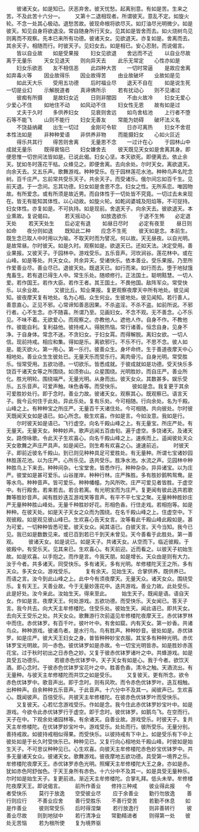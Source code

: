 <!-- { "loadSidebar": true } -->
　　彼诸天女。如是知已。厌恶弃舍。彼天忧愁。起离别意。有如是苦。生来之苦。不及此苦十六分一。
　　又第十二退相现者。所谓彼天。意乱不定。如旋火轮。不念一处其心极动。退愁苦故。彼现命根将欲尽灭。如灯油尽光明微少。如是彼天。知见自身将欲退没。常自随身所行天女。见其如是皆舍而去。如火烧树鸟见则离而不观察。先本已来所有功德。彼诸天女。见欲退天。亦复如是。舍离而去。其余天子。相随而行。时彼天子。见妇女去。如是相已。安心忍耐。而说偈言。
　　皆以自业故　　如是受果报
　　妇女见欲退　　舍远而不近
　　以自业尽故　　离于无量乐
　　天女见退天　　则向异天去
　　此乐无常定　　心性亦如是
　　妇女乐欲恶　　友不相信恶
　　此四种大苦　　一切时常逼
　　是故应舍离　　如弃毒火等
　　因业故得乐　　因业故得苦
　　由业故破坏　　业故如是见
　　如此天大乐　　受用五功德
　　后时福业尽　　退天不自在
　　如是说生死　　一切是业幻
　　示解脱道者　　真谛佛所示
　　若有扰动心　　则不见诸过
　　彼痴有所摄　　是故妇女近
　　日则非闇因　　不由火故冷
　　妇女无爱心　　少爱心不住
　　如地住不动　　如风动不住
　　妇女性无恩　　故有如是过
　　丈夫于久时　　多供养妇女
　　见衰则舍远　　如鸟舍枯池
　　上行者不堕　　石等不能飞
　　山则不能行　　妇女无善友
　　常能为妨碍　　破坏法义名
　　不饶益纳藏　　出生一切过
　　金刚可令软　　日亦可离热
　　妇女不舍诳　　本性法如是
　　非种种爱语　　非供养非物
　　而能摄妇女　　心如火叵近
　　得乐共其行　　得苦则舍离
　　无量恩不念　　一过计在心
　　于园林山中　　成就无量乐
　　既得衰恼已　　妇女嫌舍去
　　彼天既见天女如是舍离其身。即便思惟一切世间法皆如是。已说此偈。妇女心坚。本天欲死。即便离去。依止余天。犹如冬时莲花干枯。众蜂见之。即便舍离。去向余处。尔时天女。离欲退天。向余天去。又五乐声。歌舞游戏。种种受乐。在于园林莲花水池。种种鸟声名陀念树。百千庄严。忘前常共受乐天子。共余天子。而受诸乐。俄尔间忘如百千生。见前天退。于一念间。忘其功德。妇女如是舍恩不念。妇女之性。无所系恋。唯因物故。有所爱念。或有所须是故近男。而自体性于一切处皆不究竟。一切过去未来现在。皆无有能知其体性。以心动故。如旋火轮。如乾闼婆城及阳焰等。不可捉持。妇女体性。亦复如是。不可执持。如是现前。舍退天子。向余天去。彼欲退天。本业熏故。复说偈曰。
　　若天摇动心　　如放逸欲乐
　　于退不生怖　　必定退天处
　　若天天处生　　后必定有退
　　如昼日尽时　　必定有夜至
　　昼日则如命　　夜分则如退
　　既知此二种　　应念不生死
　　彼天如是念。本前生。既生念已取人中时用以为喻。不取天时而为譬况。何以故。天无昼夜。以自光明。是故常昼。尔时彼天。如是久时。观察如是。欲退天已。还如天法。决定受用。善业果报。又彼天子。于园林中。游戏受乐。五乐音声。河坎涧谷。莲花林中。或在山峰。如是等处。共天女众。共余异天。受诸快乐。依本善业。受乐果报。乃至所作爱善业尽。善业尽已。退彼天处。既退天已。如行而来。如行而去。堕于地狱饿鬼畜生。若有退已得生人中。常生乐处。随顺修行。正法国土。聪明黠慧。一切人爱。若作国王。若作大臣。若作王者。其王国土。不畏他国。敌阵军众。常受快乐。以余业故。
　　又彼比丘。知业果报。复更观察夜摩天中所有地处。彼见闻知。彼夜摩天复有地处。名为心相。众生何业。生彼地处。彼见闻知。若行善人。善意直心。正见不邪。心常谛知善恶因果。不杀盗淫。不杀不盗。如前所说。不邪行者。心不生念。亦不随喜。所谓乃至。见画妇女。不念不观。无不善念。心不乐见。不味不着。无欲爱心。而观察之。亦教他人。遮他人作。自身不作。不教他作。彼能自利。复利益他。彼持戒人。得脱热恼。常行诸善。恒念自身。见身不净。于自身体。常念不迷。不贪妇女。于妇女罥。而得解脱。离妇女欲。一切人信。现前持戒。相应和集。得如是乐。离欲邪行。不乐不行。不思不念。彼人如是。能灭欲火。第一用心。第一乐行。彼善众生。身坏命终。生于善道夜摩天中心相地处。善业众生生彼处已。无量天乐而受乐行。离肉骨污。自身光明。常受胜乐。恒常受用。五欲功德。一切欲乐。皆悉成就。于彼成就如是功德。受天快乐多饶百千诸天女等之所围绕。如须弥山。众星围绕。光明胜妙。而自庄严。善业所化。胜光明轮。围绕端严。无量光明。从身而出。彼天女众。其数甚多。娱乐受乐。五乐音声。可爱声触。味色香等。而受快乐。
　　彼如是念。我复更于其余可爱胜妙处行。即于念时。善业力故。彼诸天女。观察其心。既观察已。语言天子。我今云何住于此处。异此乐处。复有乐处。今可相随。行向余处。名为千殿。山峰之上。有种种宝之所庄严。无量百千天诸住处。今可相随。共向彼处。尔时彼天既闻天女如是语已。如心所念。极生欢喜。作如是言。今如汝意。我如是行。
　　尔时彼天如是语已。飞行虚空。向名千殿山峰之上。有无量宝。所庄严处。有无量天。无量天女。种种妙声。歌声远闻五百由旬。遍于虚空。多饶诸天。及诸天女。路傍咏歌。令此天子生欢喜心。向名千殿山峰之上。速疾而上。遥闻彼处天众天女歌舞之声庄严具声。如是闻已。则生希有欢喜之心。速速前近。
　　时彼天子。即前近彼名千殿山。到已则见种种具足可爱胜处。有无量种。所谓七宝诸妙园林胜莲花池。以为庄严。心所乐见。迭共受乐。胜净水池。水流之声。见园林中种种胜鸟上下来去。种种间杂。七宝堂舍。皆悉作行。种种杂杂。异异诸宝。以为庄严。彼堂如是甚可爱乐。山谷崖岸。种种行林。庄严殊胜。多有胜妙鹅鸭鸳鸯。是等水鸟。种种音声。皆可爱乐。种种幡幢。为风所吹。庄严可爱见者皆胜。于虚空中。有行殿舍。若来若去。若合若离。有光明宝而为庄严。复更闻有彼此迭共若歌舞等胜妙音声。闻有胜妙迭互游戏笑等音声。有平不平七宝之聚。无量种种胜妙庄严无量种种胜山峰处。无量千种胜妙好花。形相色香。行住走戏。若相抱等。如是种种。在彼天处。如是天子天女之众而为围绕。在名千殿山峰之上。住虚空中。下观彼殿。如是观见彼山峰已。生欢喜心告天女言。汝等看此千殿山峰此殿如是。甚为可爱。一切种种皆悉可爱。彼天女众。闻其语已。白彼天言。天今当知。我今已见。我已如是数数见来。或已百到若已千到天未曾见。天今善看于此胜处。第一善观。
　　彼诸天女。如是说已。如是天子。共诸天女。从空而下。临近彼殿。于彼殿中。有受乐天。见其来已。生欢喜心。有天前迎。近而看之。以彼天子初始生故。如是欢喜。以手抱之。而作是言。今我天朋。如是增长。天众由是则有大力。汝于今者。共多诸天。同受快乐。多有诸天。多有光明。牟修楼陀天王之所。多有天众。多天女众。游戏受乐。
　　复有余天。见始生天。合掌供养。既供养已。而语之言。汝今到此山峰之上。此中今有须夜摩天。无量天众。诸天女众。围绕受乐。复有天王。天善业故。今于无量妙莲花中。迭共游戏。善业力故。此处受乐。此是好处。汝今来此。汝始生天。得来至此。
　　始生天子。既闻是语。语自天女。作如是言。夜摩天王。何处游戏。五欲功德。而受快乐。天女闻已。答天子言。我今共去。向大天主牟修楼陀。住受乐处。彼始生天。闻此语已。即共天女。去向天王受乐之处。共天女众。歌舞游行次前遥见牟修楼陀夜摩天王。赤优钵罗林中而住。赤优钵罗。有百千叶。彼叶叶中。有舍如窟。内有天女。第一妙香。共诸鸟众。种种游戏。彼诸鸟者。是水行鸟。鸟有胜声。种种妙音。彼处如是。赤优钵罗。如是庄严。彼大天王妇女之身。普皆种种妙宝衣服。其宝多有种种光明。赤优钵罗宝光明故。同一赤色。彼优钵罗如是赤故。令一切宝光明皆赤。如是胜妙赤莲花宝。过于秋时初出之日赤色之妙。又复于彼赤优钵罗诸叶之中。共蜂游戏。如是具受五功德乐。
　　若彼赤色优钵罗中。天子天女有如是心。我于今者。欲饮天酒。即心念时。于彼赤色优钵罗宝花叶之中。胜善色香。清冷之触。天酒流出。有无量种。与彼天主牟修楼陀而共饮之如是受乐。
　　又复彼天。更有所念。欲令赤色优钵罗中。歌音声出。即于念时。则有风吹。而令赤色优钵罗叶。迭互相触。出种种声。自余种种五乐音声。于此音声。十六分中不及其一。闻彼声已。生欢喜心。既闻彼声。百倍受乐。共彼天主牟修楼陀。在彼赤色优钵罗叶而受快乐。
　　又复彼天。心若忆念游戏受乐。作如是念。我今住此赤优钵罗妙宝叶中。如是游戏。今欲令此赤优钵罗行于虚空。即于念时。彼优钵罗。如鹅鸟飞。在空而行。天子在中。下观余处诸园林等。有余诸天。自善业故。游戏受乐。时彼天子。复共天主牟修楼陀。在优钵罗妙宝叶中。游戏受乐。处处而行。彼所受乐。无量分别。善持戒故。如彼持戒相似得果。而受快乐。以彼持戒有下中上。如是受乐有下中上彼处如是于长久时受快乐已。种种见已。又复行向心相地处千殿山峰。时彼如是始生天子。不可思议种种见已。心生欢喜。向彼天主牟修楼陀赤色妙宝优钵罗中。共多无量诸天女众。彼诸天女。歌舞游戏。彼夜摩地五欲功德。具受第一境界之乐。牟修楼陀夜摩天王。赤优钵罗赤色光明。照耀天主牟修楼陀大王之身。亦如是赤。犹如赤色阿舒伽色。于天王身所有赤色。十六分中不及其一。如是具受无量种乐。尔时如是始生天子。复更前进。渐近天主牟修楼陀。合掌礼拜。低头未举。牟修楼陀夜摩天王。即说偈言。
　　前所作善业　　修持三种戒
　　彼业得此报　　今者受快乐
　　莫行于放逸　　空受彼业尽
　　应于余善业　　勤行勿放逸
　　善行则应行　　不善业应舍
　　善行受胜乐　　不善行受苦
　　若勤不休息　　如是作善业
　　彼则常受乐　　后时得涅槃
　　若行放逸行　　则非善转行
　　彼善业尽故　　则到地狱中
　　若行清净业　　常勤精进者
　　则得第一处　　彼处无苦恼
　　若为根所使　　复为境界驱
